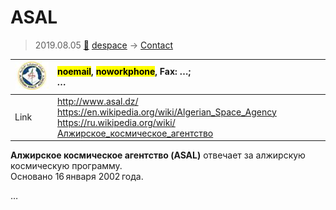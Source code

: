 # ASAL
> 2019.08.05 [🚀](../index/index.md) [despace](index.md) → [Contact](contact.md)

|[![](f/contact/a/asal_logo1_thumb.jpg)](f/contact/a/asal_logo1.png)|<mark>noemail</mark>, <mark>noworkphone</mark>, Fax: …;<br> *…*|
|:--|:--|
|Link|<http://www.asal.dz/><br> <https://en.wikipedia.org/wiki/Algerian_Space_Agency><br> <https://ru.wikipedia.org/wiki/Алжирское_космическое_агентство>|

**Алжирское космическое агентство (ASAL)** отвечает за алжирскую космическую программу.  
Основано 16 января 2002 года.


<p style="page-break-after:always"> </p>

…
